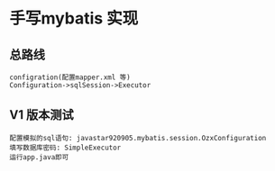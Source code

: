 # 手写mybatis 实现

## 总路线
    configration(配置mapper.xml 等)
    Configuration->sqlSession->Executor

## V1 版本测试
    配置模拟的sql语句: javastar920905.mybatis.session.OzxConfiguration
    填写数据库密码: SimpleExecutor
    运行app.java即可    

    

